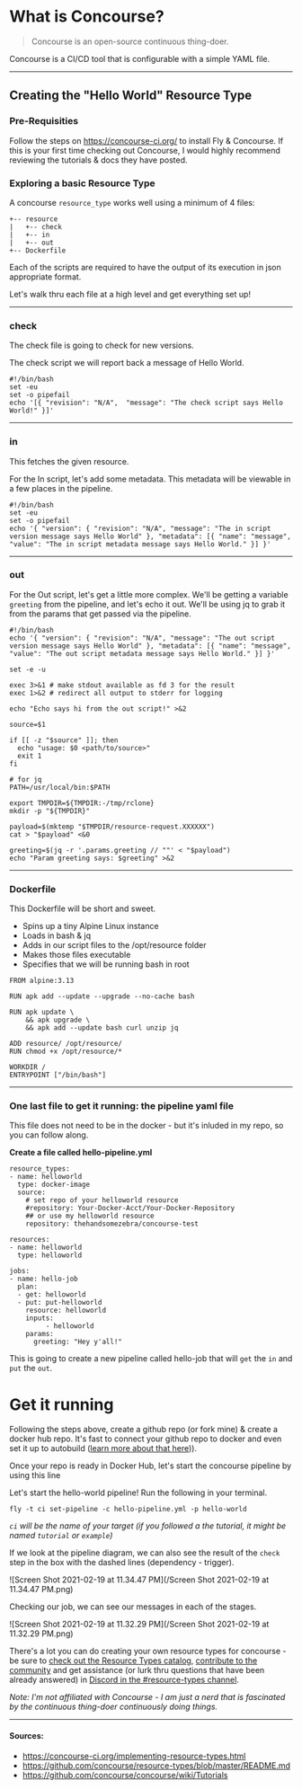# What is Concourse?

> Concourse is an open-source continuous thing-doer.

Concourse is a CI/CD tool that is configurable with a simple YAML file.


---



## Creating the "Hello World" Resource Type



### Pre-Requisities

Follow the steps on https://concourse-ci.org/ to install Fly & Concourse.
If this is your first time checking out Concourse, I would highly recommend reviewing the tutorials & docs they have posted.

### Exploring a basic Resource Type

A concourse `resource_type` works well using a minimum of 4 files:

```
+-- resource
|   +-- check
|   +-- in
|   +-- out
+-- Dockerfile
```

Each of the scripts are required to have the output of its execution in json appropriate format.

Let's walk thru each file at a high level and get everything set up!

---



### check
The check file is going to check for new versions.

The check script we will report back a message of Hello World.
```
#!/bin/bash
set -eu
set -o pipefail
echo '[{ "revision": "N/A",  "message": "The check script says Hello World!" }]'
```

---



### in

This fetches the given resource.

For the In script, let's add some metadata.  This metadata will be viewable in a few places in the pipeline.
```
#!/bin/bash
set -eu
set -o pipefail
echo '{ "version": { "revision": "N/A", "message": "The in script version message says Hello World" }, "metadata": [{ "name": "message", "value": "The in script metadata message says Hello World." }] }'

```

---



### out

For the Out script, let's get a little more complex.  We'll be getting a variable `greeting` from the pipeline, and let's echo it out.
We'll be using jq to grab it from the params that get passed via the pipeline.


```
#!/bin/bash
echo '{ "version": { "revision": "N/A", "message": "The out script version message says Hello World" }, "metadata": [{ "name": "message", "value": "The out script metadata message says Hello World." }] }'

set -e -u

exec 3>&1 # make stdout available as fd 3 for the result
exec 1>&2 # redirect all output to stderr for logging

echo "Echo says hi from the out script!" >&2

source=$1

if [[ -z "$source" ]]; then
  echo "usage: $0 <path/to/source>"
  exit 1
fi

# for jq
PATH=/usr/local/bin:$PATH

export TMPDIR=${TMPDIR:-/tmp/rclone}
mkdir -p "${TMPDIR}"

payload=$(mktemp "$TMPDIR/resource-request.XXXXXX")
cat > "$payload" <&0

greeting=$(jq -r '.params.greeting // ""' < "$payload")
echo "Param greeting says: $greeting" >&2
```

---



### Dockerfile

This Dockerfile will be short and sweet. 

- Spins up a tiny Alpine Linux instance
- Loads in bash & jq
- Adds in our script files to the /opt/resource folder
- Makes those files executable 
- Specifies that we will be running bash in root

```
FROM alpine:3.13

RUN apk add --update --upgrade --no-cache bash

RUN apk update \
    && apk upgrade \
    && apk add --update bash curl unzip jq

ADD resource/ /opt/resource/
RUN chmod +x /opt/resource/*

WORKDIR /
ENTRYPOINT ["/bin/bash"]
```



---



### One last file to get it running: the pipeline yaml file

This file does not need to be in the docker - but it's inluded in my repo, so you can follow along.

**Create a file called hello-pipeline.yml**

```
resource_types:
- name: helloworld
  type: docker-image
  source:
    # set repo of your helloworld resource
    #repository: Your-Docker-Acct/Your-Docker-Repository
    ## or use my helloworld resource
    repository: thehandsomezebra/concourse-test

resources:
- name: helloworld
  type: helloworld

jobs:
- name: hello-job
  plan:
  - get: helloworld
  - put: put-helloworld
    resource: helloworld
    inputs:
         - helloworld
    params:
      greeting: "Hey y'all!"
```

This is going to create a new pipeline called hello-job that will `get` the `in` and `put` the `out`.


# Get it running
Following the steps above, create a github repo (or fork mine) & create a docker hub repo. It's fast to connect your github repo to docker and even set it up to autobuild ([learn more about that here](https://docs.docker.com/docker-hub/builds/))).

Once your repo is ready in Docker Hub, let's start the concourse pipeline by using this line


Let's start the hello-world pipeline!
Run the following in your terminal.

```
fly -t ci set-pipeline -c hello-pipeline.yml -p hello-world
```
_`ci` will be the name of your target (if you followed a the tutorial, it might be named `tutorial` or `example`)_

If we look at the pipeline diagram, we can also see the result of the `check` step in the box with the dashed lines (dependency - trigger).

![Screen Shot 2021-02-19 at 11.34.47 PM](/Screen Shot 2021-02-19 at 11.34.47 PM.png)





Checking our job, we can see our messages in each of the stages.

![Screen Shot 2021-02-19 at 11.32.29 PM](/Screen Shot 2021-02-19 at 11.32.29 PM.png)



There's a lot you can do creating your own resource types for concourse - be sure to [check out the Resource Types catalog](https://resource-types.concourse-ci.org/), [contribute to the community](https://github.com/concourse/resource-types/blob/master/README.md) and get assistance (or lurk thru questions that have been already answered) in [Discord in the #resource-types channel](https://discord.gg/MeRxXKW).







_Note: I'm not affiliated with Concourse - I am just a nerd that is fascinated by the continuous thing-doer continuously doing things._

---
#### Sources:

- https://concourse-ci.org/implementing-resource-types.html
- https://github.com/concourse/resource-types/blob/master/README.md
- https://github.com/concourse/concourse/wiki/Tutorials

